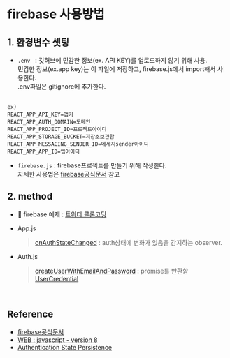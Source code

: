 # firebase 사용방법

## 1. 환경변수 셋팅

- `.env `
  : 깃허브에 민감한 정보(ex. API KEY)를 업로드하지 않기 위해 사용. <br/>
  민감한 정보(ex.app key)는 이 파일에 저장하고, firebase.js에서 import해서 사용한다. <br/>
  .env파일은 gitignore에 추가한다.<br/><br/>

```
ex)
REACT_APP_API_KEY=앱키
REACT_APP_AUTH_DOMAIN=도메인
REACT_APP_PROJECT_ID=프로젝트아이디
REACT_APP_STORAGE_BUCKET=저장소보관함
REACT_APP_MESSAGING_SENDER_ID=메세지sender아이디
REACT_APP_APP_ID=앱아이디
```

- `firebase.js`
  : firebase프로젝트를 만들기 위해 작성한다.<br/>
  자세한 사용법은 [firebase공식문서](https://firebase.google.com/docs/web/setup?hl=ko) 참고 <br/>
  
## 2. method
- 🔗 firebase 예제 : [트위터 클론코딩](https://github.com/sukyoungshin/twitter-clone) <br>
- App.js<br/>

  > [onAuthStateChanged](https://firebase.google.com/docs/reference/js/v8/firebase.auth.Auth?authuser=0#onauthstatechanged) : auth상태에 변화가 있음을 감지하는 observer. <br/>

- Auth.js<br/>
  > [createUserWithEmailAndPassword](https://firebase.google.com/docs/reference/js/v8/firebase.auth.Auth?authuser=0#createuserwithemailandpassword) : promise를 반환함<br/> 
  > [UserCredential](https://firebase.google.com/docs/reference/js/v8/firebase.auth?authuser=0#usercredential)<br/>

<br>

## Reference

- [firebase공식문서](https://firebase.google.com/docs/web/setup?hl=ko)
- [WEB : javascript - version 8](https://firebase.google.com/docs/reference/js/v8/firebase.auth.Auth?authuser=0#setpersistence)
- [Authentication State Persistence](https://firebase.google.com/docs/auth/web/auth-state-persistence#web-version-8)
